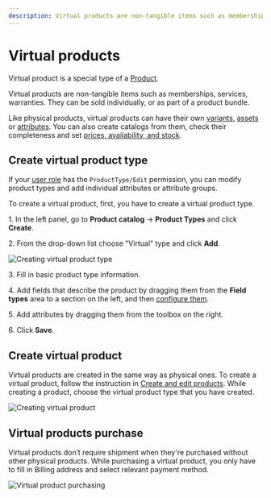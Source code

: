```yaml
---
description: Virtual products are non-tangible items such as memberships, services, warranties.
---
```


# Virtual products

Virtual product is a special type of a [Product](products.md).

Virtual products are non-tangible items such as memberships, services, warranties.
They can be sold individually, or as part of a product bundle.

Like physical products, virtual products can have their own [variants](work_with_product_variants.md), [assets](work_with_product_assets.md) or [attributes](products.md#attributes).
You can also create catalogs from them, check their completeness and set [prices, availability, and stock](manage_availability_and_stock.md).

## Create virtual product type

If your [user role](work_with_permissions.md) has the `ProductType/Edit` permission, you can modify product types and add individual attributes or attribute groups.

To create a virtual product, first, you have to create a virtual product type.

1\. In the left panel, go to **Product catalog** -> **Product Types** and click **Create**.

2\. From the drop-down list choose "Virtual" type and click **Add**.

![Creating virtual product type](virtual_product_type.png "Creating virtual product type")

3\. Fill in basic product type information.

4\. Add fields that describe the product by dragging them from the **Field types** area to a section on the left, and then [configure them](configure_ct_field_settings.md).

5\. Add attributes by dragging them from the toolbox on the right.

6\. Click **Save**.

## Create virtual product

Virtual products are created in the same way as physical ones.
To create a virtual product, follow the instruction in [Create and edit products](create_edit_product.md).
While creating a product, choose the virtual product type that you have created.

![Creating virtual product](virtual_product.png "Creating virtual product")

## Virtual products purchase

Virtual products don’t require shipment when they're purchased without other physical products.
While purchasing a virtual product, you only have to fill in Billing address and select relevant payment method.

![Virtual product purchasing](virtual_product_purchase.png "Virtual product purchasing")



